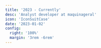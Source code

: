 ```yaml
---
title: '2023 - Currently'
desc: 'Analyst developer at maquinageral'
icon: 'IconSuitCase'
date: '2023-01-02'
config:
  right: '100%'
  margin: '3rem -6rem'
---
```

